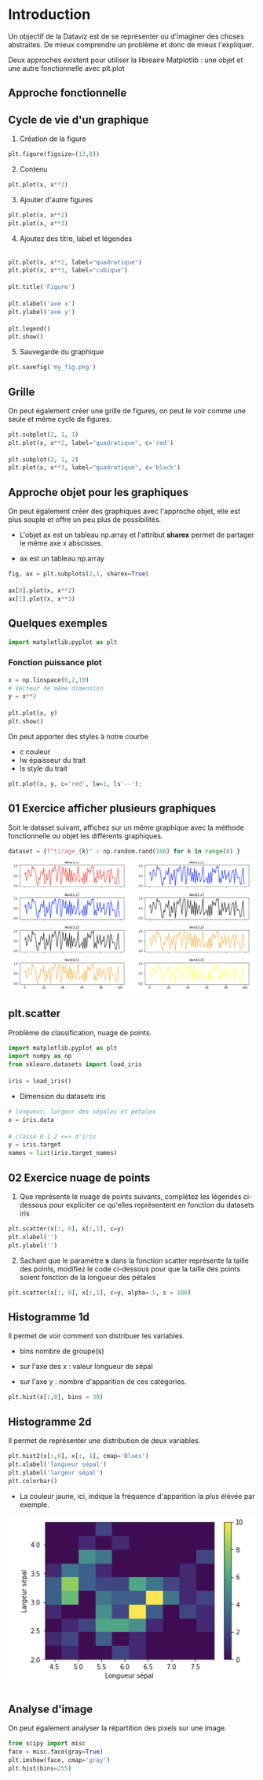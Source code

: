 # Introduction

Un objectif de la Dataviz est de se représenter ou d'imaginer des choses abstraites. De mieux comprendre un problème et donc de mieux l'expliquer.

Deux approches existent pour utiliser la libreaire Matplotlib : une objet et une autre fonctionnelle avec plt.plot

## Approche fonctionnelle

## Cycle de vie d'un graphique

1. Création de la figure

```python
plt.figure(figsize=(12,8))
```

2. Contenu

```python
plt.plot(x, x**2)
```

3. Ajouter d'autre figures

```python
plt.plot(x, x**2)
plt.plot(x, x**3)
```

4. Ajoutez des titre, label et légendes

```python

plt.plot(x, x**2, label="quadratique")
plt.plot(x, x**3, label="cubique")

plt.title('Figure')

plt.xlabel('axe x')
plt.ylabel('axe y')

plt.legend()
plt.show()
```

5. Sauvegarde du graphique

```python
plt.savefig('my_fig.png')
```

## Grille

On peut également créer une grille de figures, on peut le voir comme une seule et même cycle de figures.

```python
plt.subplot(2, 1, 1)
plt.plot(x, x**2, label="quadratique", c='red')

plt.subplot(2, 1, 2)
plt.plot(x, x**3, label="quadratique", c='black')
```

## Approche objet pour les graphiques 

On peut également créer des graphiques avec l'approche objet, elle est plus souple et offre un peu plus de possibilités.


- L'objet ax est un tableau np.array et l'attribut **sharex** permet de partager le même axe x abscisses.

- ax est un tableau np.array

```python
fig, ax = plt.subplots(2,1, sharex=True)

ax[0].plot(x, x**2)
ax[1].plot(x, x**3)
```

## Quelques exemples

```python
import matplotlib.pyplot as plt
```

### Fonction puissance plot

```python
x = np.linspace(0,2,10)
# Vecteur de même dimension
y = x**2 

plt.plot(x, y)
plt.show()
``` 

On peut apporter des styles à notre courbe

- c couleur
- lw épaisseur du trait
- ls style du trait

```python
plt.plot(x, y, c='red', lw=1, ls'--');
```

## 01 Exercice afficher plusieurs graphiques

Soit le dataset suivant, affichez sur un même graphique avec la méthode fonctionnelle ou objet les différents graphiques.

```python
dataset = {f"tirage_{k}" : np.random.rand(100) for k in range(8) }
```

![rendu](images/graph.png)


## plt.scatter

Problème de classification, nuage de points.

```python
import matplotlib.pyplot as plt
import numpy as np
from sklearn.datasets import load_iris

iris = load_iris()
```

- Dimension du datasets iris 

```python
# longueur, largeur des sépales et pétales
x = iris.data 

# classe 0 1 2 <=> d'iris
y = iris.target
names = list(iris.target_names)
```

## 02 Exercice nuage de points

1. Que représente le nuage de points suivants, complétez les légendes ci-dessous pour expliciter ce qu'elles représentent en fonction du datasets iris

```python
plt.scatter(x[:, 0], x[:,1], c=y)
plt.xlabel('')
plt.ylabel('')
```

2. Sachant que le paramètre **s** dans la fonction scatter représente la taille des points, modifiez le code ci-dessous pour que la taille des points soient fonction de la longueur des pétales

```python
plt.scatter(x[:, 0], x[:,1], c=y, alpha=.5, s = 100)
```

## Histogramme 1d

Il permet de voir comment son distribuer les variables.

- bins nombre de groupe(s)

- sur l'axe des x : valeur longueur de sépal

- sur l'axe y : nombre d'apparition de ces catégories.

```python
plt.hist(x[:,0], bins = 30)
```

## Histogramme 2d

Il permet de représenter une distribution de deux variables.

```python
plt.hist2(x[:,0], x[:, 1], cmap='Blues')
plt.xlabel('longueur sépal')
plt.ylabel('largeur sépal')
plt.colorbar()
``` 

- La couleur jaune, ici, indique la fréquence d'apparition la plus élévée par exemple.

![hist2d](images/hist2d.png)

## Analyse d'image

On peut également analyser la répartition des pixels sur une image.

```python
from scipy import misc
face = misc.face(gray=True)
plt.imshow(face, cmap='gray')
plt.hist(bins=255)
```